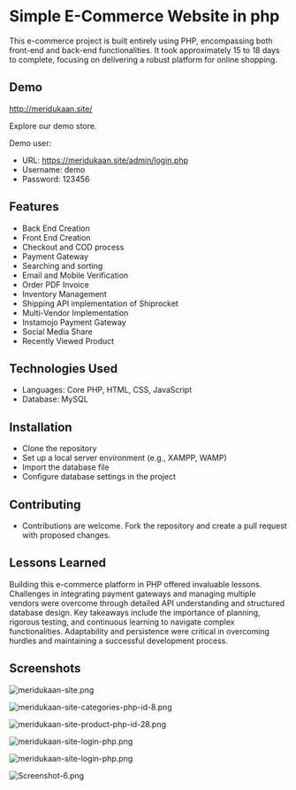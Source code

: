 
# Simple E-Commerce Website in php

This e-commerce project is built entirely using PHP, encompassing both front-end and back-end functionalities. It took approximately 15 to 18 days to complete, focusing on delivering a robust platform for online shopping.




## Demo

http://meridukaan.site/

Explore our demo store.

Demo user:
- URL: https://meridukaan.site/admin/login.php
- Username: demo
- Password: 123456
## Features

- Back End Creation
- Front End Creation
- Checkout and COD process
- Payment Gateway
- Searching and sorting
- Email and Mobile Verification
- Order PDF Invoice
- Inventory Management
- Shipping API implementation of Shiprocket
- Multi-Vendor Implementation
- Instamojo Payment Gateway
- Social Media Share
- Recently Viewed Product

## Technologies Used

- Languages: Core PHP, HTML, CSS, JavaScript
- Database: MySQL





## Installation

- Clone the repository
- Set up a local server environment (e.g., XAMPP, WAMP)
- Import the database file
- Configure database settings in the project
## Contributing

- Contributions are welcome. Fork the repository and create a pull request with proposed changes.
## Lessons Learned

Building this e-commerce platform in PHP offered invaluable lessons. Challenges in integrating payment gateways and managing multiple vendors were overcome through detailed API understanding and structured database design. Key takeaways include the importance of planning, rigorous testing, and continuous learning to navigate complex functionalities. Adaptability and persistence were critical in overcoming hurdles and maintaining a successful development process.


## Screenshots

![meridukaan-site.png](https://i.postimg.cc/mrGrW8XG/meridukaan-site.png)

![meridukaan-site-categories-php-id-8.png](https://i.postimg.cc/fyjbLXJr/meridukaan-site-categories-php-id-8.png)

![meridukaan-site-product-php-id-28.png](https://i.postimg.cc/JzH958Q1/meridukaan-site-product-php-id-28.png)

![meridukaan-site-login-php.png](https://i.postimg.cc/prgB2w5Z/meridukaan-site-login-php.png)

![meridukaan-site-login-php.png](https://i.postimg.cc/prgB2w5Z/meridukaan-site-login-php.png)

![Screenshot-6.png](https://i.postimg.cc/HLp8xPQ9/Screenshot-6.png)

